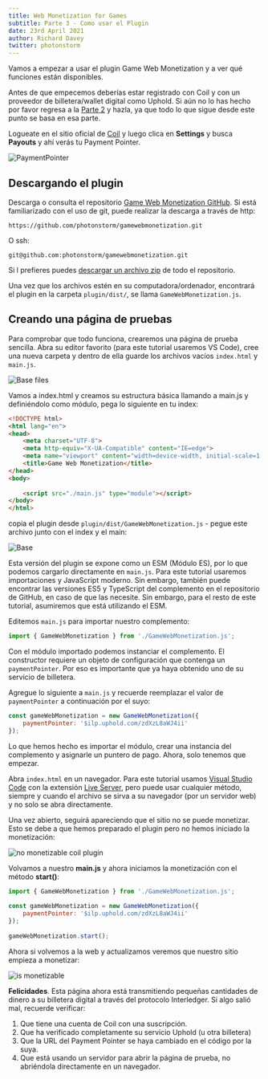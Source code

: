 ```yaml
---
title: Web Monetization for Games
subtitle: Parte 3 - Como usar el Plugin
date: 23rd April 2021
author: Richard Davey
twitter: photonstorm
---
```


Vamos a empezar a usar el plugin Game Web Monetization y a ver qué funciones están disponibles. 

Antes de que empecemos deberías estar registrado con Coil y con un proveedor de billetera/wallet digital como Uphold. Si aún no lo has hecho por favor regresa a la [Parte 2](part2) y hazla, ya que todo lo que sigue desde este punto se basa en esa parte. 

Logueate en el sitio oficial de [Coil](https://coil.com) y luego clica en **Settings** y busca **Payouts** y ahí verás tu Payment Pointer.

![PaymentPointer](part3/1-paymentpointer.png)

## Descargando el plugin

Descarga o consulta el repositorio [Game Web Monetization GitHub](https://github.com/photonstorm/gamewebmonetization). Si está familiarizado con el uso de git, puede realizar la descarga a través de http:

```
https://github.com/photonstorm/gamewebmonetization.git
```

O ssh:

```
git@github.com:photonstorm/gamewebmonetization.git
```

Si l prefieres puedes [descargar un archivo zip](https://github.com/photonstorm/gamewebmonetization/archive/refs/heads/main.zip) de todo el repositorio.

Una vez que los archivos estén en su computadora/ordenador, encontrará el plugin en la carpeta `plugin/dist/`, se llama `GameWebMonetization.js`.

## Creando una página de pruebas

Para comprobar que todo funciona, crearemos una página de prueba sencilla. Abra su editor favorito (para este tutorial usaremos VS Code), cree una nueva carpeta y dentro de ella guarde los archivos vacíos `index.html` y `main.js`.

![Base files](part3/2-basefiles.png)

Vamos a index.html y creamos su estructura básica llamando a main.js y definiéndolo como módulo, pega lo siguiente en tu index: 

```html
<!DOCTYPE html>
<html lang="en">
<head>
    <meta charset="UTF-8">
    <meta http-equiv="X-UA-Compatible" content="IE=edge">
    <meta name="viewport" content="width=device-width, initial-scale=1.0">
    <title>Game Web Monetization</title>
</head>
<body>
    
    <script src="./main.js" type="module"></script>
</body>
</html>
```

copia el plugin desde `plugin/dist/GameWebMonetization.js` - pegue este archivo junto con el index y el main:

![Base](part3/3-basefileswithplutin.png)

Esta versión del plugin se expone como un ESM (Módulo ES), por lo que podemos cargarlo directamente en `main.js`. Para este tutorial usaremos importaciones y JavaScript moderno. Sin embargo, también puede encontrar las versiones ES5 y TypeScript del complemento en el repositorio de GitHub, en caso de que las necesite. Sin embargo, para el resto de este tutorial, asumiremos que está utilizando el ESM.

Editemos `main.js` para importar nuestro complemento:

```javascript
import { GameWebMonetization } from './GameWebMonetization.js';
```

Con el módulo importado podemos instanciar el complemento. El constructor requiere un objeto de configuración que contenga un `paymentPointer`. Por eso es importante que ya haya obtenido uno de su servicio de billetera.

Agregue lo siguiente a `main.js` y recuerde reemplazar el valor de `paymentPointer` a continuación por el suyo:

```javascript
const gameWebMonetization = new GameWebMonetization({
    paymentPointer: '$ilp.uphold.com/zdXzL8aWJ4ii'
});

```

Lo que hemos hecho es importar el módulo, crear una instancia del complemento y asignarle un puntero de pago. Ahora, solo tenemos que empezar.

Abra `index.html` en un navegador. Para este tutorial usamos [Visual Studio Code](https://code.visualstudio.com/) con la extensión [Live Server](https://marketplace.visualstudio.com/items?itemName=ritwickdey.LiveServer), pero puede usar cualquier método, siempre y cuando el archivo se sirva a su navegador (por un servidor web) y no solo se abra directamente.

Una vez abierto, seguirá apareciendo que el sitio no se puede monetizar. Esto se debe a que hemos preparado el plugin pero no hemos iniciado la monetización:

![no monetizable coil plugin](part3/4-nomonetizable.png)

Volvamos a nuestro **main.js** y ahora iniciamos la monetización con el método **start()**:

```javascript
import { GameWebMonetization } from './GameWebMonetization.js';
 
const gameWebMonetization = new GameWebMonetization({
    paymentPointer: '$ilp.uphold.com/zdXzL8aWJ4ii'
});
 
gameWebMonetization.start();
```

Ahora si volvemos a la web y actualizamos veremos que nuestro sitio empieza a monetizar: 

![is monetizable](part3/5-ismonetizable.png)

**Felicidades**. Esta página ahora está transmitiendo pequeñas cantidades de dinero a su billetera digital a través del protocolo Interledger. Si algo salió mal, recuerde verificar:

1. Que tiene una cuenta de Coil con una suscripción.
2. Que ha verificado completamente su servicio Uphold (u otra billetera)
3. Que la URL del Payment Pointer se haya cambiado en el código por la suya.
4. Que está usando un servidor para abrir la página de prueba, no abriéndola directamente en un navegador.
